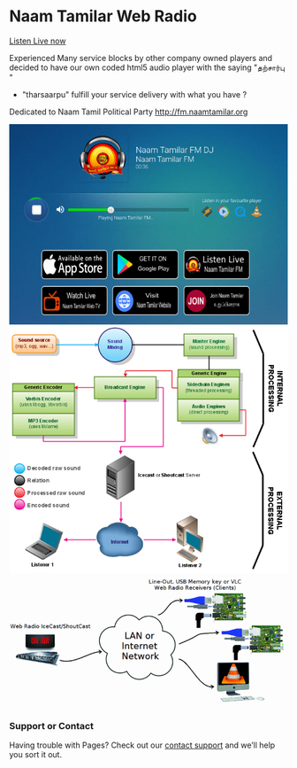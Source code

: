 # Naam Tamilar Web Radio
[Listen Live now](http://fm.naamtamilar.org)


Experienced Many service blocks by other company owned players and decided to have our own coded html5 audio player with the saying "தற்சார்பு " 
- "tharsaarpu" fulfill your service delivery with what you have ? 

Dedicated to Naam Tamil Political Party
http://fm.naamtamilar.org

![Naam Tamilar Web Radio](https://github.com/karthikindia/ntkshoutcastplayer/blob/master/ntkwebradio.png)
![Naam Tamilar Web Radio](https://github.com/karthikindia/ntkshoutcastplayer/blob/master/ntkwebradio1.png)
![Naam Tamilar Web Radio](https://github.com/karthikindia/ntkshoutcastplayer/blob/master/shoutcast1.png)

### Support or Contact

Having trouble with Pages? Check out our [contact support](https://www.karthik.sg) and we’ll help you sort it out.
